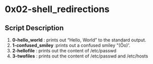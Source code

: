 # 0x02-shell_redirections 

## Script Description 
1. **0-hello_world** : prints out “Hello, World” to the standard output.
2. **1-confused_smiley** :prints out a confused smiley "(Ôo)'. 
3. **2-hellofile** : prints out the content of /etc/passwd 
4. **3-twofiles** : prints out the content of /etc/passwd and /etc/hosts
